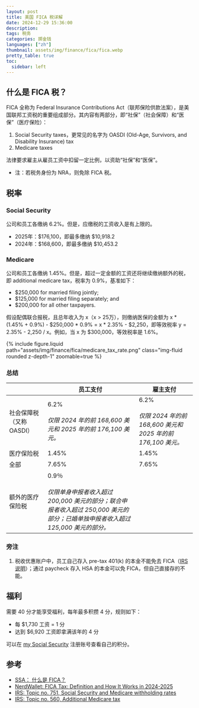 ```yaml
---
layout: post
title: 美国 FICA 税详解
date: 2024-12-29 15:36:00
description: 
tags: 税务
categories: 掷金钱
languages: ["zh"]
thumbnail: assets/img/finance/fica/fica.webp
pretty_table: true
toc:
  sidebar: left
---
```


## 什么是 FICA 税？

FICA 全称为 Federal Insurance Contributions Act（联邦保险供款法案），是美国联邦工资税的重要组成部分。其内容有两部分，即“社保”（社会保障）和“医保”（医疗保险）：
1. Social Security taxes，更常见的名字为 OASDI (Old-Age, Survivors, and Disability Insurance) tax
2. Medicare taxes

法律要求雇主从雇员工资中扣留一定比例，以资助“社保”和“医保”。
- 注：若税务身份为 NRA，则免除 FICA 税。

## 税率
### Social Security
公司和员工各缴纳 6.2%。但是，应缴税的工资收入是有上限的。
- 2025年：$176,100，即最多缴纳 $10,918.2
- 2024年：$168,600，即最多缴纳 $10,453.2

### Medicare
公司和员工各缴纳 1.45%。但是，超过一定金额的工资还将继续缴纳额外的税，即 additional medicare tax，税率为 0.9%，基准如下：
- $250,000 for married filing jointly;
- $125,000 for married filing separately; and
- $200,000 for all other taxpayers.

假设配偶联合报税，且总年收入为 x（x > 25万），则缴纳医保的金额为 x * (1.45% + 0.9%) - $250,000 * 0.9% = x * 2.35% - $2,250，即等效税率 y = 2.35% - 2,250 / x。例如，当 x 为 $300,000，等效税率是 1.6%。

<div class="row justify-content-sm-center">
    <div class="col-sm-8 mt-3 mt-md-0">
        {% include figure.liquid path="assets/img/finance/fica/medicare_tax_rate.png" class="img-fluid rounded z-depth-1" zoomable=true %}
    </div>
</div>

### 总结
<table id="table" data-toggle="table">
  <thead>
    <tr>
      <th data-field="id"></th>
      <th data-field="employee">员工支付</th>
      <th data-field="employer">雇主支付</th>
    </tr>
  </thead>
  <tbody>
    <tr>
        <td>社会保障税（又称 OASDI）</td>
        <td>
            6.2% <br><br>
            <i>仅限 2024 年的前 168,600 美元和 2025 年的前 176,100 美元。</i>
        </td>
        <td>
            6.2% <br><br>
            <i>仅限 2024 年的前 168,600 美元和 2025 年的前 176,100 美元。</i>
        </td>
    </tr>
    <tr>
        <td>医疗保险税</td>
          <td>1.45%</td>
          <td>1.45%</td>
    </tr>
    <tr>
        <td>全部</td>
          <td>7.65%</td>
          <td>7.65%</td>
    </tr>
    <tr>
        <td>额外的医疗保险税</td>
        <td>
            0.9％ <br><br>
            <i>仅限单身申报者收入超过 200,000 美元的部分；联合申报者收入超过 250,000 美元的部分；已婚单独申报者收入超过 125,000 美元的部分。</i>
        </td>
        <td></td>
    </tr>
    </tbody>
</table>

<p></p>

### 旁注
1. 税收优惠账户中，员工自己存入 pre-tax 401(k) 的本金不能免去 FICA（[IRS 说明](https://www.irs.gov/retirement-plans/retirement-plan-faqs-regarding-contributions-are-retirement-plan-contributions-subject-to-withholding-for-fica-medicare-or-federal-income-tax)）；通过 paycheck 存入 HSA 的本金可以免 FICA，但自己直接存的不能。

## 福利
需要 40 分才能享受福利，每年最多积攒 4 分，规则如下：
- 每 $1,730 工资 = 1 分
- 达到 $6,920 工资即拿满该年的 4 分

可以在 [my Social Security](https://www.ssa.gov/myaccount/) 注册账号查看自己的积分。

## 参考
- [SSA： 什么是 FICA？](https://www.ssa.gov/marketing/assets/materials/CH-S-05-10297.pdf)
- [NerdWallet: FICA Tax: Definition and How It Works in 2024-2025](https://www.nerdwallet.com/article/taxes/fica-tax-withholding)
- [IRS: Topic no. 751, Social Security and Medicare withholding rates](https://www.irs.gov/taxtopics/tc751)
- [IRS: Topic no. 560, Additional Medicare tax](https://www.irs.gov/taxtopics/tc560)